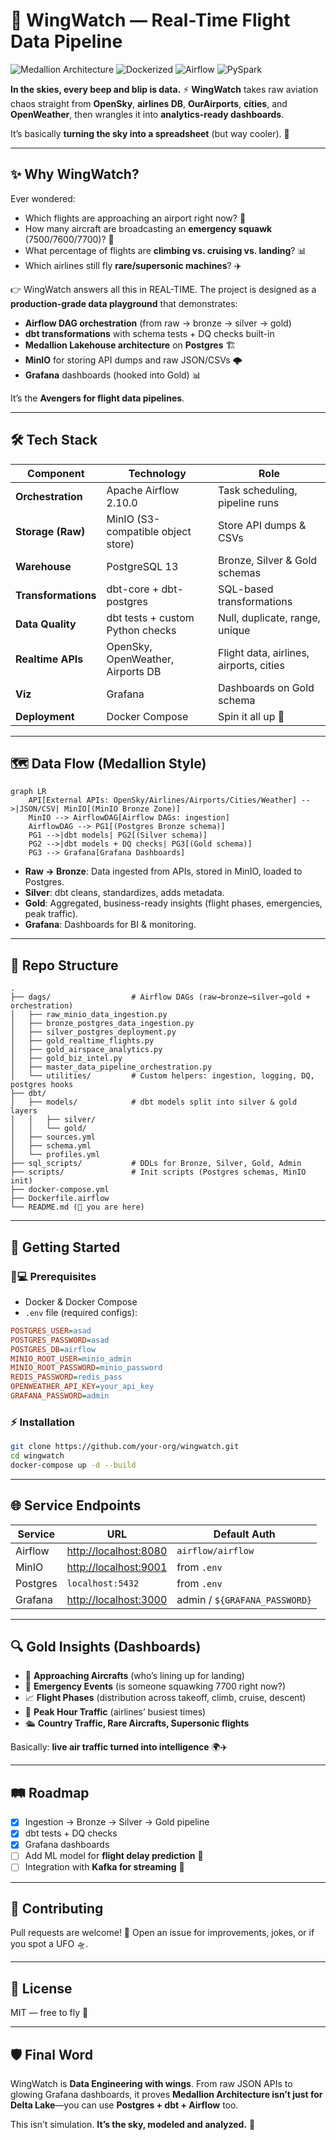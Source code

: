 # 🛫 WingWatch — Real-Time Flight Data Pipeline

![Medallion Architecture](<https://img.shields.io/badge/architecture-medallion%20(bronze%2C%20silver%2C%20gold)-blue>)
![Dockerized](https://img.shields.io/badge/deployment-dockerized-important)
![Airflow](https://img.shields.io/badge/orchestration-airflow-success)
![PySpark](https://img.shields.io/badge/processing-dbt-orange)


**In the skies, every beep and blip is data.**
⚡ **WingWatch** takes raw aviation chaos straight from **OpenSky**, **airlines DB**, **OurAirports**, **cities**, and **OpenWeather**, then wrangles it into **analytics-ready dashboards**.

It’s basically **turning the sky into a spreadsheet** (but way cooler). 🚀

***

## ✨ Why WingWatch?

Ever wondered:
- Which flights are approaching an airport right now? 🛬
- How many aircraft are broadcasting an **emergency squawk** (7500/7600/7700)? 🚨
- What percentage of flights are **climbing vs. cruising vs. landing**? 📊
- Which airlines still fly **rare/supersonic machines**? ✈️

👉 WingWatch answers all this in REAL-TIME. The project is designed as a **production-grade data playground** that demonstrates:
- **Airflow DAG orchestration** (from raw → bronze → silver → gold)
- **dbt transformations** with schema tests + DQ checks built-in
- **Medallion Lakehouse architecture** on **Postgres** 🏗️
- **MinIO** for storing API dumps and raw JSON/CSVs 🌩️
- **Grafana** dashboards (hooked into Gold) 📊

It’s the **Avengers for flight data pipelines**.

***

## 🛠 Tech Stack

| Component         | Technology                         | Role |
|-------------------|------------------------------------|------|
| **Orchestration** | Apache Airflow 2.10.0              | Task scheduling, pipeline runs |
| **Storage (Raw)** | MinIO (S3-compatible object store) | Store API dumps & CSVs |
| **Warehouse**     | PostgreSQL 13                      | Bronze, Silver & Gold schemas |
| **Transformations** | dbt-core + dbt-postgres          | SQL-based transformations |
| **Data Quality**  | dbt tests + custom Python checks   | Null, duplicate, range, unique |
| **Realtime APIs** | OpenSky, OpenWeather, Airports DB  | Flight data, airlines, airports, cities |
| **Viz**           | Grafana                            | Dashboards on Gold schema |
| **Deployment**    | Docker Compose                     | Spin it all up 🚀 |

***

## 🗺️ Data Flow (Medallion Style)

```mermaid
graph LR
    API[External APIs: OpenSky/Airlines/Airports/Cities/Weather] -->|JSON/CSV| MinIO[(MinIO Bronze Zone)]
    MinIO --> AirflowDAG[Airflow DAGs: ingestion]
    AirflowDAG --> PG1[(Postgres Bronze schema)]
    PG1 -->|dbt models| PG2[(Silver schema)]
    PG2 -->|dbt models + DQ checks| PG3[(Gold schema)]
    PG3 --> Grafana[Grafana Dashboards]
```

- **Raw → Bronze**: Data ingested from APIs, stored in MinIO, loaded to Postgres.
- **Silver**: dbt cleans, standardizes, adds metadata.
- **Gold**: Aggregated, business-ready insights (flight phases, emergencies, peak traffic).
- **Grafana**: Dashboards for BI & monitoring.

***

## 📂 Repo Structure

```
.
├── dags/                  # Airflow DAGs (raw→bronze→silver→gold + orchestration)
│   ├── raw_minio_data_ingestion.py
│   ├── bronze_postgres_data_ingestion.py
│   ├── silver_postgres_deployment.py
│   ├── gold_realtime_flights.py
│   ├── gold_airspace_analytics.py
│   ├── gold_biz_intel.py
│   ├── master_data_pipeline_orchestration.py
│   └── utilities/         # Custom helpers: ingestion, logging, DQ, postgres hooks
├── dbt/
│   ├── models/            # dbt models split into silver & gold layers
│   │   ├── silver/
│   │   └── gold/
│   ├── sources.yml
│   ├── schema.yml
│   └── profiles.yml
├── sql_scripts/           # DDLs for Bronze, Silver, Gold, Admin
├── scripts/               # Init scripts (Postgres schemas, MinIO init)
├── docker-compose.yml
├── Dockerfile.airflow
└── README.md (👋 you are here)
```

***

## 🚀 Getting Started

### 🧑💻 Prerequisites
- Docker & Docker Compose
- `.env` file (required configs):

```ini
POSTGRES_USER=asad
POSTGRES_PASSWORD=asad
POSTGRES_DB=airflow
MINIO_ROOT_USER=minio_admin
MINIO_ROOT_PASSWORD=minio_password
REDIS_PASSWORD=redis_pass
OPENWEATHER_API_KEY=your_api_key
GRAFANA_PASSWORD=admin
```

### ⚡ Installation
```bash
git clone https://github.com/your-org/wingwatch.git
cd wingwatch
docker-compose up -d --build
```

***

## 🌐 Service Endpoints

| Service   | URL | Default Auth |
|-----------|-----|--------------|
| Airflow   | [http://localhost:8080](http://localhost:8080) | `airflow/airflow` |
| MinIO     | [http://localhost:9001](http://localhost:9001) | from `.env` |
| Postgres  | `localhost:5432` | from `.env` |
| Grafana   | [http://localhost:3000](http://localhost:3000) | admin / `${GRAFANA_PASSWORD}` |

***

## 🔍 Gold Insights (Dashboards)

- 🛬 **Approaching Aircrafts** (who’s lining up for landing)
- 🚨 **Emergency Events** (is someone squawking 7700 right now?)
- 📈 **Flight Phases** (distribution across takeoff, climb, cruise, descent)
- 🚥 **Peak Hour Traffic** (airlines’ busiest times)
- 🛳️ **Country Traffic, Rare Aircrafts, Supersonic flights**

Basically: **live air traffic turned into intelligence** 🌍✈️

***

## 🛤 Roadmap

- [x] Ingestion → Bronze → Silver → Gold pipeline
- [x] dbt tests + DQ checks
- [x] Grafana dashboards
- [ ] Add ML model for **flight delay prediction** 🤯
- [ ] Integration with **Kafka for streaming** 🚀

***

## 🤝 Contributing

Pull requests are welcome! 🎉 Open an issue for improvements, jokes, or if you spot a UFO 🛸.

***

## 📜 License
MIT — free to fly 🚀

***

## 🛡 Final Word

WingWatch is **Data Engineering with wings**.
From raw JSON APIs to glowing Grafana dashboards, it proves **Medallion Architecture isn’t just for Delta Lake**—you can use **Postgres + dbt + Airflow** too.

This isn’t simulation.
**It’s the sky, modeled and analyzed.** 🔭

